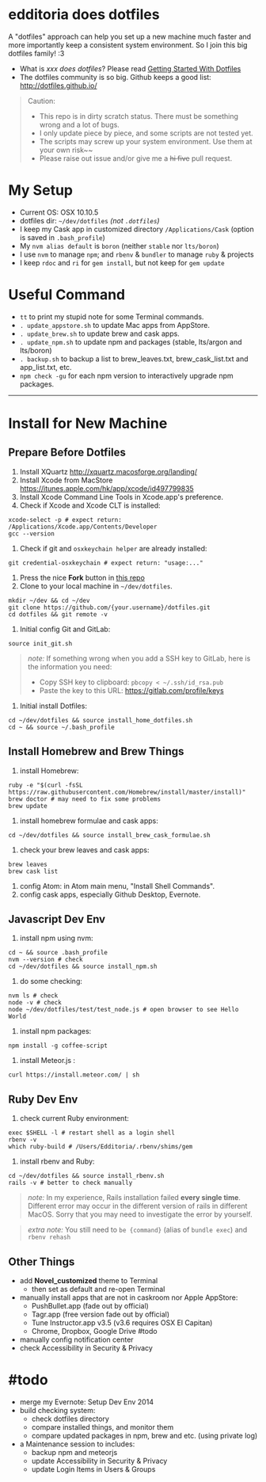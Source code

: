# edditoria does dotfiles

A "dotfiles" approach can help you set up a new machine much faster and more importantly keep a consistent system environment. So I join this big dotfiles family! \:3

- What is *xxx does dotfiles*? Please read [Getting Started With Dotfiles][get-start]
- The dotfiles community is so big. Github keeps a good list: <http://dotfiles.github.io/>

[get-start]: https://medium.com/@webprolific/getting-started-with-dotfiles-43c3602fd789 "Getting Started With Dotfiles"

> Caution:
> - This repo is in dirty scratch status. There must be something wrong and a lot of bugs.
> - I only update piece by piece, and some scripts are not tested yet.
> - The scripts may screw up your system environment. Use them at your own risk\~\~
> - Please raise out issue and/or give me a ~~hi five~~ pull request.

# My Setup

- Current OS: OSX 10.10.5
- dotfiles dir: `~/dev/dotfiles` *(not `.dotfiles`)*
- I keep my Cask app in customized directory `/Applications/Cask` (option is saved in `.bash_profile`)
- My `nvm alias default` is `boron` (neither `stable` nor `lts/boron`)
- I use `nvm` to manage `npm`; and `rbenv` & `bundler` to manage `ruby` & projects
- I keep `rdoc` and `ri` for `gem install`, but not keep for `gem update`

# Useful Command

- `tt` to print my stupid note for some Terminal commands.
- `. update_appstore.sh` to update Mac apps from AppStore.
- `. update_brew.sh` to update brew and cask apps.
- `. update_npm.sh` to update npm and packages (stable, lts/argon and lts/boron)
- `. backup.sh` to backup a list to brew_leaves.txt, brew_cask_list.txt and app_list.txt, etc.
- `npm check -gu` for each npm version to interactively upgrade npm packages.


---

# Install for New Machine

## Prepare Before Dotfiles

1. Install XQuartz <http://xquartz.macosforge.org/landing/>
1. Install Xcode from MacStore <https://itunes.apple.com/hk/app/xcode/id497799835>
1. Install Xcode Command Line Tools in Xcode.app's preference.
1. Check if Xcode and Xcode CLT is installed:

  ```
  xcode-select -p # expect return: /Applications/Xcode.app/Contents/Developer
  gcc --version
  ```

1. Check if git and `osxkeychain helper` are already installed:

  ```
  git credential-osxkeychain # expect return: "usage:..."
  ```

1. Press the nice **Fork** button in [this repo](https://github.com/Edditoria/dotfiles)
1. Clone to your local machine in `~/dev/dotfiles`.

  ```
  mkdir ~/dev && cd ~/dev
  git clone https://github.com/{your.username}/dotfiles.git
  cd dotfiles && git remote -v
  ```

1. Initial config Git and GitLab:

  ```
  source init_git.sh
  ```

  > *note:*
  > If something wrong when you add a SSH key to GitLab, here is the information you need:
  > - Copy SSH key to clipboard: `pbcopy < ~/.ssh/id_rsa.pub`
  > - Paste the key to this URL: <https://gitlab.com/profile/keys>

1. Initial install Dotfiles:

  ```
  cd ~/dev/dotfiles && source install_home_dotfiles.sh
  cd ~ && source ~/.bash_profile
  ```

## Install Homebrew and Brew Things

1. install Homebrew:

  ```
  ruby -e "$(curl -fsSL https://raw.githubusercontent.com/Homebrew/install/master/install)"
  brew doctor # may need to fix some problems
  brew update
  ```

1. install homebrew formulae and cask apps:

  ```
  cd ~/dev/dotfiles && source install_brew_cask_formulae.sh
  ```

1. check your brew leaves and cask apps:

  ```
  brew leaves
  brew cask list
  ```

1. config Atom: in Atom main menu, "Install Shell Commands".
1. config cask apps, especially Github Desktop, Evernote.

## Javascript Dev Env

1. install npm using nvm:

  ```
  cd ~ && source .bash_profile
  nvm --version # check
  cd ~/dev/dotfiles && source install_npm.sh
  ```

1. do some checking:

  ```
  nvm ls # check
  node -v # check
  node ~/dev/dotfiles/test/test_node.js # open browser to see Hello World
  ```

1. install npm packages:

  ```
  npm install -g coffee-script
  ```

1. install Meteor.js :

  ```
  curl https://install.meteor.com/ | sh
  ```

## Ruby Dev Env

1. check current Ruby environment:

  ```
  exec $SHELL -l # restart shell as a login shell
  rbenv -v
  which ruby-build # /Users/Edditoria/.rbenv/shims/gem
  ```

1. install rbenv and Ruby:

  ```
  cd ~/dev/dotfiles && source install_rbenv.sh
  rails -v # better to check manually
  ```

> *note:*
> In my experience, Rails installation failed **every single time**.
> Different error may occur in the different version of rails in different MacOS.
> Sorry that you may need to investigate the error by yourself.

> *extra note:*
> You still need to `be {command}` (alias of `bundle exec`) and `rbenv rehash`

## Other Things

- add **Novel_customized** theme to Terminal
  - then set as default and re-open Terminal
- manually install apps that are not in caskroom nor Apple AppStore:
  - PushBullet.app (fade out by official)
  - Tagr.app (free version fade out by official)
  - Tune Instructor.app v3.5 (v3.6 requires OSX El Capitan)
  - Chrome, Dropbox, Google Drive \#todo
- manually config notification center
- check Accessibility in Security & Privacy

# \#todo

- merge my Evernote: Setup Dev Env 2014
- build checking system:
  - check dotfiles directory
  - compare installed things, and monitor them
  - compare updated packages in npm, brew and etc. (using private log)
- a Maintenance session to includes:
  - backup npm and meteorjs
  - update Accessibility in Security & Privacy
  - update Login Items in Users & Groups
